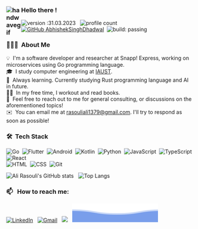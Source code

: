 ### <img alt="handwavegif" src="https://user-images.githubusercontent.com/39513876/112366216-8cfe7400-8cfe-11eb-8116-7d3dbae20e97.gif" width='40' align="left"/> Hello there !
![version :31.03.2023](https://img.shields.io/badge/version-31.03.2023-informational) &nbsp;
![profile count](https://komarev.com/ghpvc/?username=rasouliali1379&color=red)&nbsp;
[![GitHub AbhishekSinghDhadwal](https://img.shields.io/github/followers/rasouliali1379?label=follow&style=social)](https://github.com/rasouliali1379)&nbsp;
![build: passing](https://img.shields.io/badge/build-passing-success)
### 👨🏻‍💻 &nbsp;About Me

💡 &nbsp;I'm a software developer and researcher at Snapp! Express, working on microservices using Go programming language. \
🎓 &nbsp;I study computer engineering at [IAUST](https://en.wikipedia.org/wiki/Islamic_Azad_University,_South_Tehran_Branch).\
🌱 &nbsp;Always learning. Currently studying Rust programming language and AI in future.\
💪🏻 &nbsp;In my free time, I workout and read books.\
💬 &nbsp;Feel free to reach out to me for general consulting, or discussions on the aforementioned topics!\
✉️ &nbsp;You can email me at rasouliali1379@gmail.com. I'll try to respond as soon as possible!

### 🛠 &nbsp;Tech Stack

![Go](https://img.shields.io/badge/-Go-05122A?style=flat&logo=go)&nbsp;
![Flutter](https://img.shields.io/badge/-Flutter-05122A?style=flat&logo=flutter)&nbsp;
![Android](https://img.shields.io/badge/-Android-05122A?style=flat&logo=android)&nbsp;
![Kotlin](https://img.shields.io/badge/-Kotlin-05122A?style=flat&logo=Kotlin)&nbsp;
![Python](https://img.shields.io/badge/-Python-05122A?style=flat&logo=python)&nbsp;
![JavaScript](https://img.shields.io/badge/-JavaScript-05122A?style=flat&logo=javascript)&nbsp;
![TypeScript](https://img.shields.io/badge/-TypeScript-05122A?style=flat&logo=typescript)&nbsp;
![React](https://img.shields.io/badge/-React-05122A?style=flat&logo=react)\
![HTML](https://img.shields.io/badge/-HTML-05122A?style=flat&logo=HTML5)&nbsp;
![CSS](https://img.shields.io/badge/-CSS-05122A?style=flat&logo=CSS3&logoColor=1572B6)&nbsp;
![Git](https://img.shields.io/badge/-Git-05122A?style=flat&logo=git)&nbsp;

![Ali Rasouli's GitHub stats](https://github-readme-stats.vercel.app/api?username=rasouliali1379&theme=highcontrast) &nbsp;
![Top Langs](https://github-readme-stats.vercel.app/api/top-langs/?username=rasouliali1379&theme=highcontrast&layout=compact)


### 📫 &nbsp; How to reach me:

<a href="https://www.linkedin.com/in/ali-rasouli-2ab285132"><img alt="LinkedIn" src="https://img.shields.io/badge/linkedin%20-%230077B5.svg?&style=flat&logo=linkedin&logoColor=white"/></a> &nbsp;
<a href="mailto:rasouliali1379@gmail.com"><img alt="Gmail" src="https://img.shields.io/badge/Gmail-D14836?style=flat&logo=gmail&logoColor=white" /></a> &nbsp;
<a href="https://twitter.com/fullmetaldvlpr?t=5QQtw8sfDECjDtSsbljF7Q&s=09"><img src="https://img.shields.io/badge/-@fullmetaldvlpr_-E4405F?style=flat&logo=twitter"/></a> &nbsp;
![wave](https://raw.githubusercontent.com/rasouliali1379/rasouliali1379/main/wave.svg)

